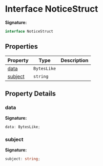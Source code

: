 
# Interface NoticeStruct


<b>Signature:</b>

```typescript
interface NoticeStruct 
```

## Properties

|  Property | Type | Description |
|  --- | --- | --- |
|  [data](./noticestruct.md#data-property) | `BytesLike` |  |
|  [subject](./noticestruct.md#subject-property) | `string` |  |

## Property Details

<a id="data-property"></a>

### data

<b>Signature:</b>

```typescript
data: BytesLike;
```

<a id="subject-property"></a>

### subject

<b>Signature:</b>

```typescript
subject: string;
```
